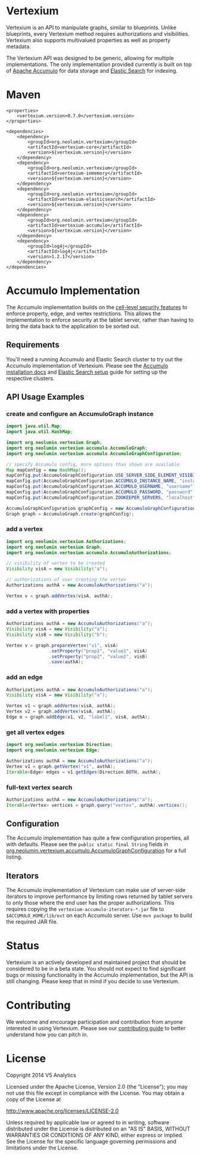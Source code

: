 Vertexium
=========

Vertexium is an API to manipulate graphs, similar to blueprints. Unlike
blueprints, every Vertexium method requires authorizations and visibilities.
Vertexium also supports multivalued properties as well as property metadata.

The Vertexium API was designed to be generic, allowing for multiple implementations.
The only implementation provided currently is built on top of
[Apache Accumulo](https://accumulo.apache.org/) for data storage and
[Elastic Search](http://www.elasticsearch.org/) for indexing.

Maven
=====

```
<properties>
    <vertexium.version>0.7.0</vertexium.version>
</properties>
```

```
<dependencies>
    <dependency>
        <groupId>org.neolumin.vertexium</groupId>
        <artifactId>vertexium-core</artifactId>
        <version>${vertexium.version}</version>
    </dependency>
    <dependency>
        <groupId>org.neolumin.vertexium</groupId>
        <artifactId>vertexium-inmemory</artifactId>
        <version>${vertexium.version}</version>
    </dependency>
    <dependency>
        <groupId>org.neolumin.vertexium</groupId>
        <artifactId>vertexium-elasticsearch</artifactId>
        <version>${vertexium.version}</version>
    </dependency>
    <dependency>
        <groupId>org.neolumin.vertexium</groupId>
        <artifactId>vertexium-accumulo</artifactId>
        <version>${vertexium.version}</version>
    </dependency>
    <dependency>
        <groupId>log4j</groupId>
        <artifactId>log4j</artifactId>
        <version>1.2.17</version>
    </dependency>
</dependencies>
```

Accumulo Implementation
=======================

The Accumulo implementation builds on the [cell-level security features](https://accumulo.apache.org/1.5/accumulo_user_manual.html#_security)
to enforce property, edge, and vertex restrictions. This allows the implementation
to enforce security at the tablet server, rather than having to bring the data
back to the application to be sorted out.

Requirements
------------

You'll need a running Accumulo and Elastic Search cluster to try out the Accumulo implementation
of Vertexium. Please see the [Accumulo installation docs](https://accumulo.apache.org/1.5/accumulo_user_manual.html#_installation)
and [Elastic Search setup](http://www.elasticsearch.org/guide/en/elasticsearch/reference/current/setup.html)
guide for setting up the respective clusters.

API Usage Examples
------------------

### create and configure an AccumuloGraph instance

```java
import java.util.Map;
import java.util.HashMap;

import org.neolumin.vertexium.Graph;
import org.neolumin.vertexium.accumulo.AccumuloGraph;
import org.neolumin.vertexium.accumulo.AccumuloGraphConfiguration;

// specify Accumulo config, more options than shown are available
Map mapConfig = new HashMap();
mapConfig.put(AccumuloGraphConfiguration.USE_SERVER_SIDE_ELEMENT_VISIBILITY_ROW_FILTER, false);
mapConfig.put(AccumuloGraphConfiguration.ACCUMULO_INSTANCE_NAME, "instance_name");
mapConfig.put(AccumuloGraphConfiguration.ACCUMULO_USERNAME, "username");
mapConfig.put(AccumuloGraphConfiguration.ACCUMULO_PASSWORD, "password");
mapConfig.put(AccumuloGraphConfiguration.ZOOKEEPER_SERVERS, "localhost");

AccumuloGraphConfiguration graphConfig = new AccumuloGraphConfiguration(mapConfig);
Graph graph = AccumuloGraph.create(graphConfig);
```

### add a vertex

```java
import org.neolumin.vertexium.Authorizations;
import org.neolumin.vertexium.Graph;
import org.neolumin.vertexium.accumulo.AccumuloAuthorizations;

// visibility of vertex to be created
Visibility visA = new Visibility("a");

// authorizations of user creating the vertex
Authorizations authA = new AccumuloAuthorizations("a");

Vertex v = graph.addVertex(visA, authA);
```

### add a vertex with properties

```java
Authorizations authA = new AccumuloAuthorizations("a");
Visibility visA = new Visibility("a");
Visibility visB = new Visibility("b");

Vertex v = graph.prepareVertex("v1", visA)
                .setProperty("prop1", "value1", visA)
                .setProperty("prop2", "value2", visB)
                .save(authA);
```

### add an edge

```java
Authorizations authA = new AccumuloAuthorizations("a");
Visibility visA = new Visibility("a");

Vertex v1 = graph.addVertex(visA, authA);
Vertex v2 = graph.addVertex(visA, authA);
Edge e = graph.addEdge(v1, v2, "label1", visA, authA);
```

### get all vertex edges

```java
import org.neolumin.vertexium.Direction;
import org.neolumin.vertexium.Edge;

Authorizations authA = new AccumuloAuthorizations("a");
Vertex v1 = graph.getVertex("v1", authA);
Iterable<Edge> edges = v1.getEdges(Direction.BOTH, authA);
```

### full-text vertex search

```java
Authorizations authA = new AccumuloAuthorizations("a");
Iterable<Vertex> vertices = graph.query("vertex", authA).vertices();
```

Configuration
-------------

The Accumulo implementation has quite a few configuration properties, all with
defaults. Please see the `public static final String` fields in
[org.neolumin.vertexium.accumulo.AccumuloGraphConfiguration](vertexium-accumulo/src/main/java/org/neolumin/vertexium/accumulo/AccumuloGraphConfiguration.java?source=c#L29) for a full
listing.

Iterators
------------------
The Accumulo implementation of Vertexium can make use of server-side iterators
to improve performance by limiting rows returned by tablet servers to only those
where the end user has the proper authorizations. This requires copying the
`vertexium-accumulo-iterators-*.jar` file to `$ACCUMULO_HOME/lib/ext` on each
Accumulo server. Use `mvn package` to build the required JAR file.

Status
======

Vertexium is an actively developed and maintained project that should be
considered to be in a beta state. You should not expect to find significant
bugs or missing functionality in the Accumulo implementation, but the API is
still changing. Please keep that in mind if you decide to use Vertexium.

Contributing
============

We welcome and encourage participation and contribution from anyone interested
in using Vertexium. Please see our [contributing guide](https://github.com/v5analytics/vertexium/blob/master/CONTRIBUTING.md)
to better understand how you can pitch in.

License
=======

Copyright 2014 V5 Analytics

Licensed under the Apache License, Version 2.0 (the "License");
you may not use this file except in compliance with the License.
You may obtain a copy of the License at

   http://www.apache.org/licenses/LICENSE-2.0

Unless required by applicable law or agreed to in writing, software
distributed under the License is distributed on an "AS IS" BASIS,
WITHOUT WARRANTIES OR CONDITIONS OF ANY KIND, either express or implied.
See the License for the specific language governing permissions and
limitations under the License.

